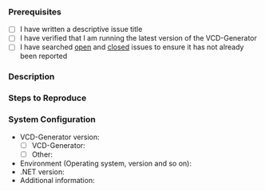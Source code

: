 ### Prerequisites

- [ ] I have written a descriptive issue title
- [ ] I have verified that I am running the latest version of the VCD-Generator
- [ ] I have searched [open](https://github.com/RHEAGROUP/VCD-Generator/issues) and [closed](https://github.com/RHEAGROUP/VCD-Generator/issues?q=is%3Aissue+is%3Aclosed) issues to ensure it has not already been reported

### Description
<!-- A description of the bug or feature -->

### Steps to Reproduce
<!-- List of steps, sample code, failing test or link to a project that reproduces the behavior -->

### System Configuration
<!-- Tell us about the environment where you are experiencing the bug -->

- VCD-Generator version:
  - [ ] VCD-Generator:         
  - [ ] Other:              
- Environment (Operating system, version and so on):
- .NET version:
- Additional information:

<!-- Thanks for reporting the issue to VCD-Generator! -->